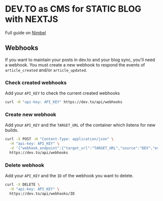 # DEV.TO as CMS for STATIC BLOG with NEXTJS

Full guide on [Nimbel](https://nimbel.net/blog/posts/simple-static-blog-with-next-js-and-dev-to-as-cms-4pej)

## Webhooks

If you want to maintain your posts in dev.to and your blog sync, you'll need a webhook. You must create a new webhook to respond the events of `article_created` and/or `article_updated`.

### Check created webhooks

Add your `API_KEY` to check the current created webhooks

```sh
curl -H "api-key: API_KEY" https://dev.to/api/webhooks
```

### Create new webhook

Add your `API_KEY` and the `TARGET_URL` of the container which listens for new builds.

```sh
curl -X POST -H "Content-Type: application/json" \
  -H "api-key: API_KEY" \
  -d '{"webhook_endpoint":{"target_url":"TARGET_URL","source":"DEV","events":["article_created", "article_updated"]}}' \
  https://dev.to/api/webhooks
```

### Delete webhook

Add your `API_KEY` and the `ID` of the webhook you want to delete.

```sh
curl -X DELETE \
  -H "api-key: API_KEY" \
  https://dev.to/api/webhooks/ID
```

